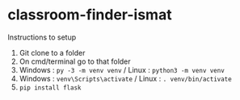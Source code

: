 # classroom-finder-ismat


Instructions to setup
1. Git clone to a folder
2. On cmd/terminal go to that folder
3. Windows : `py -3 -m venv venv` / Linux : `python3 -m venv venv`
4. Windows : `venv\Scripts\activate` / Linux : `. venv/bin/activate`
5. `pip install flask`  